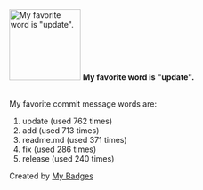 <img src="https://my-badges.github.io/my-badges/favorite-word.png" alt="My favorite word is &quot;update&quot;." title="My favorite word is &quot;update&quot;." width="128">
<strong>My favorite word is &quot;update&quot;.</strong>
<br><br>

My favorite commit message words are:

1. update (used 762 times)
2. add (used 713 times)
3. readme.md (used 371 times)
4. fix (used 286 times)
5. release (used 240 times)


Created by <a href="https://github.com/my-badges/my-badges">My Badges</a>